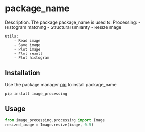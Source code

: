 # package_name

Description. 
The package package_name is used to: 
	Processing: 
		- Histogram matching 
		- Structural similarity 
		- Resize image
	
	Utils:
		- Read image
		- Save image
		- Plot image
		- Plot result
		- Plot histogram

## Installation

Use the package manager [pip](https://pip.pypa.io/en/stable/) to install package_name

```bash
pip install image_processing
```

## Usage

```python
from image_processing.processing import Image
resized_image = Image.resize(image, 0.5)
```
